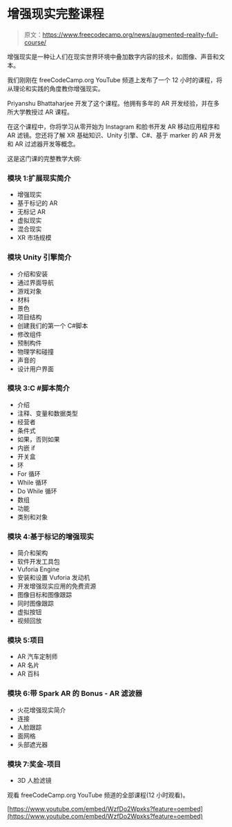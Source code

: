 # 增强现实完整课程

> 原文：<https://www.freecodecamp.org/news/augmented-reality-full-course/>

增强现实是一种让人们在现实世界环境中叠加数字内容的技术，如图像、声音和文本。

我们刚刚在 freeCodeCamp.org YouTube 频道上发布了一个 12 小时的课程，将从理论和实践的角度教你增强现实。

Priyanshu Bhattaharjee 开发了这个课程。他拥有多年的 AR 开发经验，并在多所大学教授过 AR 课程。

在这个课程中，你将学习从零开始为 Instagram 和脸书开发 AR 移动应用程序和 AR 滤镜。您还将了解 XR 基础知识、Unity 引擎、C#、基于 marker 的 AR 开发和 AR 过滤器开发等概念。

这是这门课的完整教学大纲:

### 模块 1:扩展现实简介

*   增强现实
*   基于标记的 AR
*   无标记 AR
*   虚拟现实
*   混合现实
*   XR 市场规模

### 模块 Unity 引擎简介

*   介绍和安装
*   通过界面导航
*   游戏对象
*   材料
*   景色
*   项目结构
*   创建我们的第一个 C#脚本
*   修改组件
*   预制构件
*   物理学和碰撞
*   声音的
*   设计用户界面

### 模块 3:C #脚本简介

*   介绍
*   注释、变量和数据类型
*   经营者
*   条件式
*   如果，否则如果
*   内嵌 if
*   开关盒
*   环
*   For 循环
*   While 循环
*   Do While 循环
*   数组
*   功能
*   类别和对象

### 模块 4:基于标记的增强现实

*   简介和架构
*   软件开发工具包
*   Vuforia Engine
*   安装和设置 Vuforia 发动机
*   开发增强现实应用的免费资源
*   图像目标和图像跟踪
*   同时图像跟踪
*   虚拟按钮
*   视频回放

### 模块 5:项目

*   AR 汽车定制师
*   AR 名片
*   AR 百科

### 模块 6:带 Spark AR 的 Bonus - AR 滤波器

*   火花增强现实简介
*   连接
*   人脸跟踪
*   面网格
*   头部遮光器

### 模块 7:奖金-项目

*   3D 人脸滤镜

观看 freeCodeCamp.org YouTube 频道的全部课程(12 小时观看)。

[https://www.youtube.com/embed/WzfDo2Wpxks?feature=oembed](https://www.youtube.com/embed/WzfDo2Wpxks?feature=oembed)
